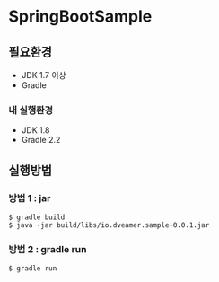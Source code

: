 # SpringBootSample

## 필요환경

  * JDK 1.7 이상
  * Gradle

### 내 실행환경

  * JDK 1.8
  * Gradle 2.2

## 실행방법

### 방법 1 : jar

~~~command
$ gradle build
$ java -jar build/libs/io.dveamer.sample-0.0.1.jar
~~~

### 방법 2 : gradle run

~~~command
$ gradle run
~~~

